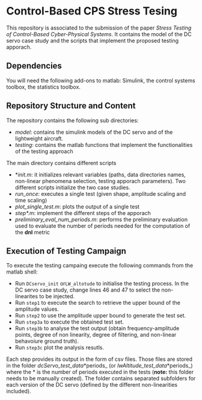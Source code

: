 # Control-Based CPS Stress Tesing

This repository is associated to the submission of the paper _Stress Testing of Control-Based Cyber-Physical Systems_.
It contains the model of the DC servo case study and the scripts that implement the proposed testing apporach.

## Dependencies

You will need the following add-ons to matlab: Simulink, the control systems toolbox, the statistics toolbox.

## Repository Structure and Content

The repository contains the following sub directories:

 * _model_: contains the simulink models of the DC servo and of the lightweight aircraft.
 * _testing_: contains the matlab functions that implement the functionalities of the testing approach

The main directory contains different scripts

 * \*_init.m_: it initializes relevant variables (paths, data directories names, non-linear phenomena selection, testing apporach parameters). Two different scripts initialize the two case studies.
 * _run\_once_: executes a single test (given shape, amplitude scaling and time scaling)
 * _plot\_single\_test.m_: plots the output of a single test
 * _step\*.m_: implement the different steps of the apporach
 * _preliminary\_eval\_num\_periods.m_: performs the preliminary evaluation used to evaluate the number of periods needed for the computation of the __dnl__ metric

## Execution of Testing Campaign

To execute the testing campaing execute the following commands from the matlab shell:

 * Run ``DCservo_init`` or``LW_altotude`` to initialise the testing process. In the DC servo case study, change lines 46 and 47 to select the non-linearites to be injected.
 * Run ``step1`` to execute the search to retrieve the upper bound of the amplitude values.
 * Run ``step2`` to use the amplitude upper bound to generate the test set.
 * Run ``step3a`` to execute the obtained test set.
 * Run ``step3b`` to analyse the test output (obtain frequency-amplitude points, degree of non linearity, degree of filtering, and non-linear behavoiure ground truth).
 * Run ``step3c`` plot the analysis resutls.

Each step provides its output in the form of csv files.
Those files are stored in the folder _dcServo_test_data_\*periods_ (or _lwAltitude_test_data_\*periods_) where the \* is the number of periods executed in the tests (__note:__ this folder needs to be manually created).
The folder contains separated subfolders for each  version of the DC servo (defined by the different non-linearities included).




